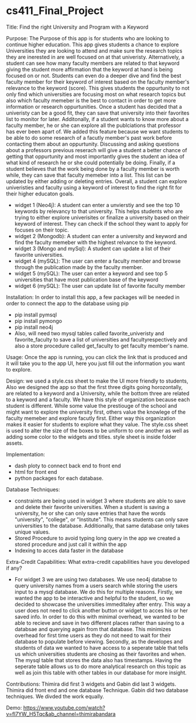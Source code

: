 # cs411_Final_Project
Title: Find the right University and Program with a Keyword


Purpose: 
    The Purpose of this app is for students who are looking to continue higher education. This app gives students a chance to explore Universities they are looking to attend and make sure the research topics they are inerested in are well focused on at that univeristy. Alternatively, a student can see how many faculty members are related to that keyword giving the student more affirmation that the keyword at hand is being focused on or not. Students can even do a deeper dive and find the best faculty member for their keyword of interest based on the faculty member's relevance to the keyword (score). This gives students the oppurtunity to not only find which universities are focusing most on what research topics but also which faculty memeber is the best to contact in order to get more information or research oppurtunities. Once a student has decided that a univeristy can be a good fit, they can save that university into their favorites list to monitor for later. Additonally, if a student wants to know more about a faculty member, he or she can explore all the publciations that professor has ever been apart of. We added this feature because we want students to be able to do some research of a facutly member's past work before contacting them about an oppurtunity. Discussing and asking questions about a professors previous reserach will give a student a better chance of getting that oppurtunity and most importantly gives the student an idea of what kind of research he or she could potentially be doing. Finally, if a student believes that the work being done by a faculty member is worth while, they can save that faculty memeber into a list. This list can be updated by either adding or deleting entries. Overall, a student can explore univeristies and faculty using a keyword of interest to find the right fit for their higher educaton goals. 
 - widget 1 (Neo4j): A student can enter a unvierstiy and see the top 10 keywords by relevancy to that university. This helps students who are trying to either explore univerisites or finalize a university based on their keyword of interest. They can check if the school they want to apply for focuses on their topic.
 - widget 2 (Mongodb): A student can enter a university and keyword and find the faculty memeber with the highest relvance to the keyword. 
 - widget 3 (Mongo and mySql): A student can update a list of their favorite universities.
 - widget 4 (mySQL): The user can enter a faculty member and browse through the publication made by the faculty member.
 - widget 5 (mySQL): The user can enter a keyword and see top 5 universities that have most publication base of the keyword 
 - widget 6 (mySQL): The user can update list of favorite faculty member


Installation: In order to install this app, a few packages will be needed in order to connect the app to the database using pip
 - pip install pymsql 
 - pip install pymongo 
 - pip install neo4j
 - Also, will need two mysql tables called favorite_univeristy and favorite_faculty to save a list of universities and facultyrespectively
 and also a store procedure called get_faculty to get faculty member's name. 


Usage: Once the app is running, you can click the link that is produced and it will take you to the app UI, here you just fill out the information you want to explore.


Design: we used a style.css sheet to make the UI more friendly to students, Also we designed the app so that the first three digits going horozontally, are related to a keyword and a University, while the bottom three are related to a keyword and a faculty. We have this style of organization because each student is different. While some value the prestiouge of the school and might want to explore the university first, others value the knowlege of the faculty memeber and explore facutly first. Either way this organization makes it easier for students to explore what they value. The style.css sheet is used to alter the size of the boxes to be uniform to one another as well as adding some color to the widgets and titles. style sheet is inside folder assets.


Implementation: 
- dash ploty to connect back end to front end
- html for front end
- python packages for each database.


Database Techniques:
 - constraints are being used in widget 3 where students are able to save and delete their favorite universities.    When a student is saving a university, he or she can only save entries that have the words "university", "college", or "Institute". This means students can only save universities to the database. Additionally, that same database only takes unique values.
- Stored Procedure to avoid typing long query in the app we created a stored procedure and just call it within the app
- Indexing to acces data faster in the database 


Extra-Credit Capabilities: What extra-credit capabilities have you developed if any?
- For widget 3 we are using two databases. We use neo4j databse to query university names from a users search while storing the users input to a mysql database. We do this for multiple reasons. Firstly, we wanted the app to be interactive and helpful to the student, so we decided to showcase the universities immeditaley after entry. This way a user does not need to click another button or widget to acces his or her saved info. In order to do this with minimal overhead, we wanted to be able to recieve and save in two different places rather than saving to a databsae and querying again from that database. This minimizes overhead for first time users as they do not need to wait for their database to populate before viewing. Secondly, as the developes and students of data we wanted to have access to a seperate table that tells us which universities students are chosing as their favorites and when. The mysql table that stores the data also has timestamps. Having the seperate table allows us to do more analytical research on this topic as well as join this table with other tables in our database for more insight. 


Contributions: Thimira did first 3 widgets and Gabin did last 3 widgets. Thimira did front end and one database Technique. Gabin did two database techniques. We divded the work equally. 


Demo: https://www.youtube.com/watch?v=fl7YW_H5Tqc&ab_channel=thimirabandara

